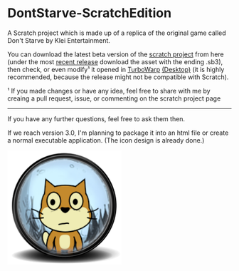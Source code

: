 # DontStarve-ScratchEdition
A Scratch project which is made up of a replica of the original game called Don't Starve by Klei Entertainment.

You can download the latest beta version of the [scratch project](https://scratch.mit.edu/projects/418133271/) from here (under the most [recent release](https://github.com/OregSamSas/DontStarve-ScratchEdition/releases/tag/v2.8-beta) download the asset with the ending .sb3), then check, or even modify¹ it opened in [TurboWarp](https://turbowarp.org) [(Desktop)](https://desktop.turbowarp.org/) (it is highly recommended, because the release might not be compatible with Scratch).

¹ If you made changes or have any idea, feel free to share with me by creaing a pull request, issue, or commenting on the scratch project page
<hr>

If you have any further questions, feel free to ask them then.

If we reach version 3.0, I'm planning to package it into an html file or create a normal executable application. (The icon design is already done.)

![Scrath x Don't Starve icon](icon_scratch.png)
